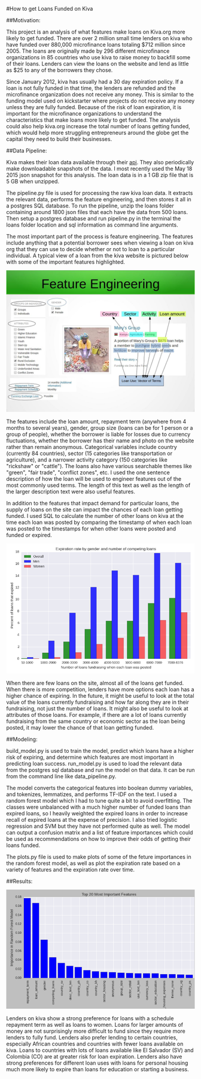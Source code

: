 #How to get Loans Funded on Kiva

##Motivation: 

This project is an analysis of what features make loans on Kiva.org more likely to get funded. There are over 2 million small time lenders on kiva who have funded over 880,000 microfinance loans totaling $712 million since 2005. The loans are originally made by 296 different microfinance organizations in 85 countries who use kiva to raise money to backfill some of their loans. Lenders can view the loans on the website and lend as little as $25 to any of the borrowers they chose.

Since January 2012, kiva has usually had a 30 day expiration policy. If a loan is not fully funded in that time, the lenders are refunded and the microfinance organization does not receive any money. This is similar to the funding model used on kickstarter where projects do not receive any money unless they are fully funded. Because of the risk of loan expiration, it is important for the microfinance organizations to understand the characteristics that make loans more likely to get funded. The analysis could also help kiva.org increase the total number of loans getting funded, which would help more struggling entrepreneurs around the globe get the capital they need to build their businesses.

##Data Pipeline:

Kiva makes their loan data available through their [api](http://build.kiva.org/). They also periodically make downloadable snapshots of the data. I most recently used the May 18 2015 json snapshot for this analysis. The loan data is in a 1 GB zip file that is 5 GB when unzipped. 

The pipeline.py file is used for processing the raw kiva loan data. It extracts the relevant data, performs the feature engineering, and then stores it all in a postgres SQL database. To run the pipeline, unzip the loans folder containing around 1800 json files that each have the data from 500 loans. Then setup a postgres database and run pipeline.py in the terminal the loans folder location and sql information as command line arguments. 

The most important part of the process is feature engineering. The features include anything that a potential borrower sees when viewing a loan on kiva org that they can use to decide whether or not to loan to a particular individual. A typical view of a loan from the kiva website is pictured below with some of the important features highlighted.

![Kiva Loan](https://github.com/mattlichti/Fundraising-Success/blob/master/img/feature_engineering.jpg)

 The features include the loan amount, repayment term (anywhere from 4 months to several years), gender, group size (loans can be for 1 person or a group of people), whether the borrower is liable for losses due to currency fluctuations, whether the borrower has their name and photo on the website rather than remain anonymous. Categorical variables include country (currently 84 countries), sector (15 categories like transportation or agriculture), and a narrower activity category (150 categories like "rickshaw" or "cattle"). The loans also have various searchable themes like "green", "fair trade", "conflict zones", etc. I used the one sentence description of how the loan will be used to engineer features out of the most commonly used terms. The length of this text as well as the length of the larger description text were also useful features. 

In addition to the features that impact demand for particular loans, the supply of loans on the site can impact the chances of each loan getting funded. I used SQL to calculate the number of other loans on kiva at the time each loan was posted by comparing the timestamp of when each loan was posted to the timestamps for when other loans were posted and funded or expired.

![Kiva Loan](https://github.com/mattlichti/Fundraising-Success/blob/master/plots/competing_loans.png)

When there are few loans on the site, almost all of the loans get funded. When there is more competition, lenders have more options each loan has a higher chance of expiring. In the future, it might be useful to look at the total value of the loans currently fundraising and how far along they are in their fundraising, not just the number of loans. It might also be useful to look at attributes of those loans. For example, if there are a lot of loans currently fundraising from the same country or economic sector as the loan being posted, it may lower the chance of that loan getting funded.

##Modeling:

build_model.py is used to train the model, predict which loans have a higher risk of expiring, and determine which features are most important in predicting loan success. run_model.py is used to load the relevant data from the postgres sql database and run the model on that data. It can be run from the command line like data_pipeline.py. 

The model converts the categorical features into boolean dummy variables, and tokenizes, lemmatizes, and performs TF-IDF on the text. I used a random forest model which I had to tune quite a bit to avoid overfitting. The classes were unbalanced with a much higher number of funded loans than expired loans, so I heavily weighted the expired loans in order to increase recall of expired loans at the expense of precision. I also tried logistic regression and SVM but they have not performed quite as well. The model can output a confusion matrix and a list of feature importances which could be used as recommendations on how to improve their odds of getting their loans funded. 

The plots.py file is used to make plots of some of the feture importances in the random forest model, as well as plot the expiration rate based on a variety of features and the expiration rate over time.

##Results:

![Feature Importance](https://github.com/mattlichti/Fundraising-Success/blob/master/plots/feature_importance.png)

Lenders on kiva show a strong preference for loans with a schedule repayment term as well as loans to women. Loans for larger amounts of money are not surprisingly more difficult to fund since they require more lenders to fully fund. Lenders also prefer lending to certain countries, especially African countries and countries with fewer loans available on kiva. Loans to countries with lots of loans available like El Salvador (SV) and Colombia (CO) are at greater risk for loan expiration. Lenders also have strong preferences for different loan uses with loans for personal housing much more likely to expire than loans for education or starting a business.
